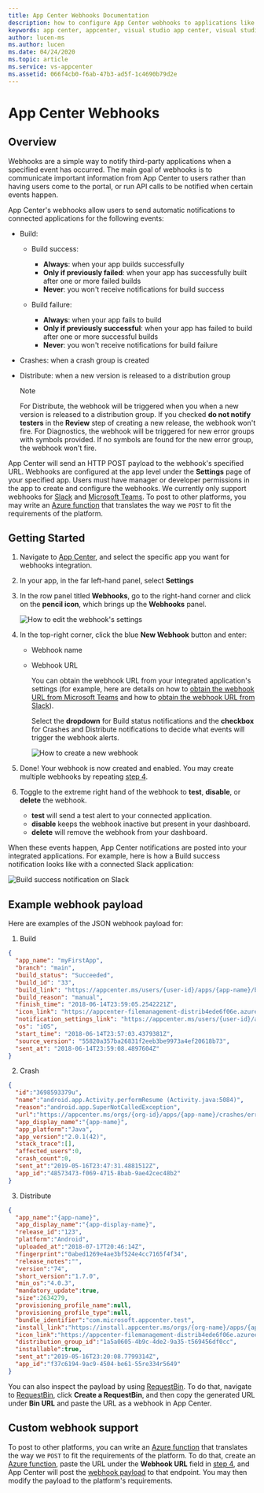 ```yaml
---
title: App Center Webhooks Documentation
description: how to configure App Center webhooks to applications like Slack, Microsoft Teams
keywords: app center, appcenter, visual studio app center, visual studio appcenter, webhook, webhooks, documentation, Slack, Microsoft Teams
author: lucen-ms
ms.author: lucen
ms.date: 04/24/2020
ms.topic: article
ms.service: vs-appcenter
ms.assetid: 066f4cb0-f6ab-47b3-ad5f-1c4690b79d2e
---
```


# App Center Webhooks
## Overview

Webhooks are a simple way to notify third-party applications when a specified event has occurred. The main goal of webhooks is to communicate important information from App Center to users rather than having users come to the portal, or run API calls to be notified when certain events happen.

App Center's webhooks allow users to send automatic notifications to connected applications for the following events:

- Build:
  - Build success:
    - **Always**: when your app builds successfully
    - **Only if previously failed**: when your app has successfully built after one or more failed builds
    - **Never**: you won't receive notifications for build success

  - Build failure:
    - **Always**: when your app fails to build
    - **Only if previously successful**: when your app has failed to build after one or more successful builds
    - **Never**: you won't receive notifications for build failure

- Crashes: when a crash group is created
- Distribute: when a new version is released to a distribution group
  > [!NOTE]
  > For Distribute, the webhook will be triggered when you when a new version is released to a distribution group. If you checked **do not notify testers** in the **Review** step of creating a new release, the webhook won't fire.
  > For Diagnostics, the webhook will be triggered for new error groups with symbols provided. If no symbols are found for the new error group, the webhook won't fire.

App Center will send an HTTP POST payload to the webhook's specified URL. Webhooks are configured at the app level under the **Settings** page of your specified app. Users must have manager or developer permissions in the app to create and configure the webhooks. We currently only support webhooks for [Slack](https://slack.com) and [Microsoft Teams](https://products.office.com/microsoft-teams/group-chat-software). To post to other platforms, you may write an [Azure function](/azure/azure-functions/) that translates the way we `POST` to fit the requirements of the platform.

## Getting Started

1. Navigate to [App Center](https://appcenter.ms), and select the specific app you want for webhooks integration.

2. In your app, in the far left-hand panel, select **Settings**

3. In the row panel titled **Webhooks**, go to the right-hand corner and click on the **pencil icon**, which brings up the **Webhooks** panel.

    ![How to edit the webhook's settings](media/editWebhook.png)

4. <a name="step4"></a>In the top-right corner, click the blue **New Webhook** button and enter:

   - Webhook name
   - Webhook URL

     You can obtain the webhook URL from your integrated application's settings (for example, here are details on how to [obtain the webhook URL from Microsoft Teams](/microsoftteams/office-365-custom-connectors#develop-custom-connectors) and how to [obtain the webhook URL from Slack](https://get.slack.help/hc/articles/115005265063-Incoming-WebHooks-for-Slack)).

     Select the **dropdown** for Build status notifications and the **checkbox** for Crashes and Distribute notifications to decide what events will trigger the webhook alerts.

     ![How to create a new webhook](media/createNewWebhook.gif)

5. Done! Your webhook is now created and enabled. You may create multiple webhooks by repeating [step 4](#step4).

6. Toggle to the extreme right hand of the webhook to **test**, **disable**, or **delete** the webhook.

   - **test** will send a test alert to your connected application.
   - **disable** keeps the webhook inactive but present in your dashboard.
   - **delete** will remove the webhook from your dashboard.

When these events happen, App Center notifications are posted into your integrated applications. For example, here is how a Build success notification looks like with a connected Slack application:

   ![Build success notification on Slack](media/buildSuccessNotificationOnSlack.png)

## Example webhook payload

Here are examples of the JSON webhook payload for:

1. Build

```JSON
{
  "app_name": "myFirstApp",
  "branch": "main",
  "build_status": "Succeeded",
  "build_id": "33",
  "build_link": "https://appcenter.ms/users/{user-id}/apps/{app-name}/build/branches/main/builds/33",
  "build_reason": "manual",
  "finish_time": "2018-06-14T23:59:05.2542221Z",
  "icon_link": "https://appcenter-filemanagement-distrib4ede6f06e.azureedge.net/f7794e4c-42f1-4e7c-8013-07ed2e1b733d/ic_launcher.png?sv=2020-02-18&sr=c&sig=gs4JfcWjpKeYH%2F%2Fg0jEtSKKbeRkug9q%2FldslmzzeOg0%3D&se=2020-02-26T08%3A57%3A58Z&sp=r",
  "notification_settings_link": "https://appcenter.ms/users/{user-id}/apps/{app-name}/settings/notifications",
  "os": "iOS",
  "start_time": "2018-06-14T23:57:03.4379381Z",
  "source_version": "55820a357ba26831f2eeb3be9973a4ef20618b73",
  "sent_at": "2018-06-14T23:59:08.4897604Z"
}
```
2. Crash

```JSON
{
  "id":"3698593379u",
  "name":"android.app.Activity.performResume (Activity.java:5084)",
  "reason":"android.app.SuperNotCalledException",
  "url":"https://appcenter.ms/orgs/{org-id}/apps/{app-name}/crashes/errors/3698273379u",
  "app_display_name":"{app-name}",
  "app_platform":"Java",
  "app_version":"2.0.1(42)",
  "stack_trace":[],
  "affected_users":0,
  "crash_count":0,
  "sent_at":"2019-05-16T23:47:31.4881512Z",
  "app_id":"48573473-f069-4715-8bab-9ae42cec48b2"
}
```

3. Distribute

```JSON
{
  "app_name":"{app-name}",
  "app_display_name":"{app-display-name}",
  "release_id":"123",
  "platform":"Android",
  "uploaded_at":"2018-07-17T20:46:14Z",
  "fingerprint":"0abed1269e4ae3bf524e4cc7165f4f34",
  "release_notes":"",
  "version":"74",
  "short_version":"1.7.0",
  "min_os":"4.0.3",
  "mandatory_update":true,
  "size":2634279,
  "provisioning_profile_name":null,
  "provisioning_profile_type":null,
  "bundle_identifier":"com.microsoft.appcenter.test",
  "install_link":"https://install.appcenter.ms/orgs/{org-name}/apps/{app-name}/releases/123?source=email",
  "icon_link":"https://appcenter-filemanagement-distrib4ede6f06e.azureedge.net/f7794e4c-42f1-4e7c-8013-07ed2e1b733d/ic_launcher.png?sv=2020-02-18&sr=c&sig=gs4JfcWjpKeYH%2F%2Fg0jEtSKKbeRkug9q%2FldslmzzeOg0%3D&se=2020-02-26T08%3A57%3A58Z&sp=r",
  "distribution_group_id":"1a5a0605-4b9c-4de2-9a35-t569456df0cc",
  "installable":true,
  "sent_at":"2019-05-16T23:20:08.7799314Z",
  "app_id":"f37c6194-9ac9-4504-be61-55re334r5649"
}
```

You can also inspect the payload by using [RequestBin](https://requestbin.com/). To do that, navigate to [RequestBin](https://requestbin.com/), click **Create a RequestBin**, and then copy the generated URL under **Bin URL** and paste the URL as a webhook in App Center.

## Custom webhook support

To post to other platforms, you can write an [Azure function](/azure/azure-functions/functions-create-serverless-api) that translates the way we `POST` to fit the requirements of the platform. To do that, create an [Azure function](/azure/azure-functions/functions-create-serverless-api), paste the URL under the **Webhook URL** field in [step 4](#step4), and App Center will post the [webhook payload](#example-webhook-payload) to that endpoint. You may then modify the payload to the platform's requirements.
